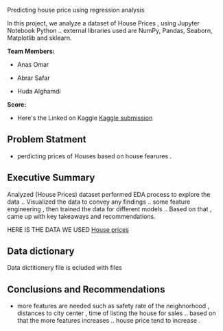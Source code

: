 

Predicting house price using regression analysis 


In this project, we analyze a dataset of House Prices , using Jupyter Notebook Python .. external libraries used are NumPy, Pandas, Seaborn, Matplotlib and sklearn. 


__Team Members:__

 * Anas Omar 

 * Abrar Safar

 * Huda Alghamdi


__Score:__


 * Here's the Linked on Kaggle 
[Kaggle submission](https://www.kaggle.com/abrar2safar/kernel4364eeda41) 



## Problem Statment 
 
 * perdicting prices of Houses based on house fearures .


## Executive Summary

Analyzed (House Prices) dataset performed EDA process to explore the data ..  Visualized the data to convey any findings .. some feature engineering , then trained the data for different models .. Based on that , came up with key takeaways and recommendations.

HERE IS THE DATA WE USED
[House prices](https://www.kaggle.com/c/house-prices-advanced-regression-techniques)


## Data dictionary

Data dictitionery file is ecluded with files 



## Conclusions and Recommendations
* more features are needed such as safety rate of the neighnorhood , distances to city center , time of listing the house for sales ..
based on that the more features increases .. house price tend to increase . 

